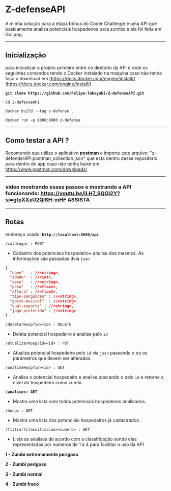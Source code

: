 # Z-defenseAPI

A minha solução para a etapa bônus do Coder Challenge é uma API que basicamente analisa potenciais hospedeiros para zumbis e ela foi feita em GoLang. 

---

## Inicialização

para inicializar o projeto primeiro entre no diretório da API e rode os seguintes comandos tendo o Docker instalado na maquina caso não tenha faça  o download em [https://docs.docker.com/engine/install/](https://docs.docker.com/engine/install/)

**`git clone https://github.com/Felipe-Takayuki/Z-defenseAPI.git`**

`cd Z-defenseAPI`

`docker build --tag z-defense .` 

`docker run -p 8080:8080 z-defense`  

---

## Como testar a API ?

Recomendo que utilize o aplicativo **postman** e importe este arquivo:
"z-defenderAPI.postman_collection.json" que esta dentro desse repositório
para dentro do app caso não tenha baixe em: https://www.postman.com/downloads/

---

### video mostrando esses passos e mostrando a API funcionando:  **https://youtu.be/iLH7_SQOi2Y?si=gtpXXxU2QlSH-mHF** ASSISTA


--- 
## **Rotas**

endereço usado: **`http://localhost:8080/api`**

`/catalogar : POST`

- Cadastro dos potenciais hospedeiro+ analise dos mesmos. As informações são passadas dvia `json`

```json
{ 
  "nome"   : //<string>,
  "idade"  : //<int>,
  "sexo"   : //<string>,
  "peso"   : //<float>,
  "altura" : //<float>,
  "tipo-sanguineo" : //<string>,
  "gosto-musical"  : //<string>,
  "qual-esporte" : //<string>,
  "jogo-preferido" : //<string>
}
```

`/deletarHosp?id=<id> : DELETE`

- Deleta potencial hospedeiro e analise pelo `id`
    
    

`/atualizarHosp?id=<id> : PUT`

- Atualiza potencial hospedeiro pelo `id` via `json` passando o ou os parâmetros que devem ser alterados.

`/analiseHosp?id=<id> : GET`

- Analisa o potencial hospedeiro e analise buscando o pelo `id` e retorna o nível do hospedeiro como zumbi.

**`/analises: GET`**

- Mostra uma lista com todos potenciais hospedeiros analisados.

`/hosps : GET`    

- Mostra uma lista dos potenciais hospedeiros já cadastrados.

`/filtrar?classificacao=<numero> : GET`

- Lista as analises de acordo com a classificação sendo elas representadas por números de 1 a 4 para facilitar o uso da API

**1 - Zumbi extremamente perigoso** 

**2 - Zumbi perigoso** 

**3 - Zumbi normal** 

**4 - Zumbi fraco**
